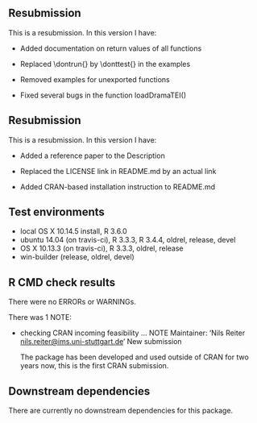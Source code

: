 ## Resubmission 

This is a resubmission. In this version I have:

* Added documentation on return values of all functions

* Replaced \dontrun{} by \donttest{} in the examples

* Removed examples for unexported functions

* Fixed several bugs in the function loadDramaTEI()

## Resubmission

This is a resubmission. In this version I have:

* Added a reference paper to the Description

* Replaced the LICENSE link in README.md by an actual link

* Added CRAN-based installation instruction to README.md

## Test environments
* local OS X 10.14.5 install, R 3.6.0
* ubuntu 14.04 (on travis-ci), R 3.3.3, R 3.4.4, oldrel, release, devel
* OS X 10.13.3 (on travis-ci), R 3.3.3, oldrel, release
* win-builder (release, oldrel, devel)

## R CMD check results
There were no ERRORs or WARNINGs.

There was 1 NOTE:
* checking CRAN incoming feasibility ... NOTE
  Maintainer: ‘Nils Reiter <nils.reiter@ims.uni-stuttgart.de>’
  New submission
    
  The package has been developed and used outside of CRAN for two years now,
  this is the first CRAN submission.

## Downstream dependencies
There are currently no downstream dependencies for this package.